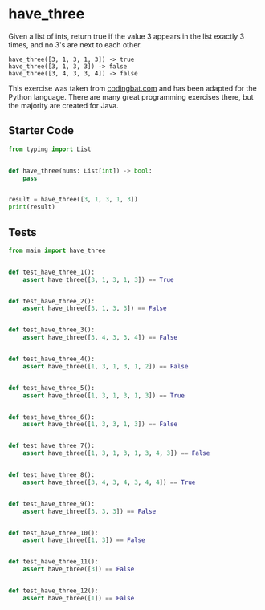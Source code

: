 # have_three





Given a list of ints, return true if the value 3 appears in the list exactly 3 times, and no 3's are next to each other.

```
have_three([3, 1, 3, 1, 3]) -> true
have_three([3, 1, 3, 3]) -> false
have_three([3, 4, 3, 3, 4]) -> false
```

This exercise was taken from [codingbat.com](https://codingbat.com/prob/p109783) and has been adapted for the Python language. There are many great programming exercises there, but the majority are created for Java.

## Starter Code
```python
from typing import List


def have_three(nums: List[int]) -> bool:
    pass


result = have_three([3, 1, 3, 1, 3])
print(result)
```

## Tests
```python
from main import have_three


def test_have_three_1():
    assert have_three([3, 1, 3, 1, 3]) == True


def test_have_three_2():
    assert have_three([3, 1, 3, 3]) == False


def test_have_three_3():
    assert have_three([3, 4, 3, 3, 4]) == False


def test_have_three_4():
    assert have_three([1, 3, 1, 3, 1, 2]) == False


def test_have_three_5():
    assert have_three([1, 3, 1, 3, 1, 3]) == True


def test_have_three_6():
    assert have_three([1, 3, 3, 1, 3]) == False


def test_have_three_7():
    assert have_three([1, 3, 1, 3, 1, 3, 4, 3]) == False


def test_have_three_8():
    assert have_three([3, 4, 3, 4, 3, 4, 4]) == True


def test_have_three_9():
    assert have_three([3, 3, 3]) == False


def test_have_three_10():
    assert have_three([1, 3]) == False


def test_have_three_11():
    assert have_three([3]) == False


def test_have_three_12():
    assert have_three([1]) == False
```
